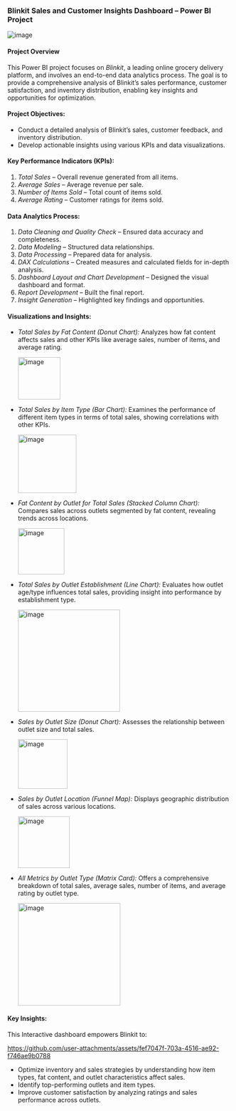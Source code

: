 ### Blinkit Sales and Customer Insights Dashboard – Power BI Project

![image](https://github.com/user-attachments/assets/7890aab7-a517-44d8-8fee-0830a79c0d20)


#### Project Overview
This Power BI project focuses on *Blinkit*, a leading online grocery delivery platform, and involves an end-to-end data analytics process. The goal is to provide a comprehensive analysis of Blinkit’s sales performance, customer satisfaction, and inventory distribution, enabling key insights and opportunities for optimization.

#### Project Objectives:
- Conduct a detailed analysis of Blinkit’s sales, customer feedback, and inventory distribution.
- Develop actionable insights using various KPIs and data visualizations.
  
#### Key Performance Indicators (KPIs):
1. *Total Sales* – Overall revenue generated from all items.
2. *Average Sales* – Average revenue per sale.
3. *Number of Items Sold* – Total count of items sold.
4. *Average Rating* – Customer ratings for items sold.

#### Data Analytics Process:
1. *Data Cleaning and Quality Check* – Ensured data accuracy and completeness.
2. *Data Modeling* – Structured data relationships.
3. *Data Processing* – Prepared data for analysis.
4. *DAX Calculations* – Created measures and calculated fields for in-depth analysis.
5. *Dashboard Layout and Chart Development* – Designed the visual dashboard and format.
6. *Report Development* – Built the final report.
7. *Insight Generation* – Highlighted key findings and opportunities.

#### Visualizations and Insights:
- *Total Sales by Fat Content (Donut Chart):* Analyzes how fat content affects sales and other KPIs like average sales, number of items, and average rating.

  <img width="95" alt="image" src="https://github.com/user-attachments/assets/18683125-9d53-4f8d-86f6-6e4dfc6bd1ac">


- *Total Sales by Item Type (Bar Chart):* Examines the performance of different item types in terms of total sales, showing correlations with other KPIs.

  <img width="131" alt="image" src="https://github.com/user-attachments/assets/c77f089d-40d5-4a83-bf9d-5c62d3031554">


- *Fat Content by Outlet for Total Sales (Stacked Column Chart):* Compares sales across outlets segmented by fat content, revealing trends across locations.

  <img width="104" alt="image" src="https://github.com/user-attachments/assets/223817e2-66fb-4d9d-8f59-c5f50e07f12e">


- *Total Sales by Outlet Establishment (Line Chart):* Evaluates how outlet age/type influences total sales, providing insight into performance by establishment type.

  <img width="229" alt="image" src="https://github.com/user-attachments/assets/c0919b25-6cc8-45ab-acf9-d4ee5b7153d8">


- *Sales by Outlet Size (Donut Chart):* Assesses the relationship between outlet size and total sales.

  <img width="111" alt="image" src="https://github.com/user-attachments/assets/4f161122-8a15-4de9-8370-fb10a8662df9">


- *Sales by Outlet Location (Funnel Map):* Displays geographic distribution of sales across various locations.

  <img width="116" alt="image" src="https://github.com/user-attachments/assets/9ca8144a-b9d5-4999-be51-4c63aaea54ff">


- *All Metrics by Outlet Type (Matrix Card):* Offers a comprehensive breakdown of total sales, average sales, number of items, and average rating by outlet type.

  <img width="230" alt="image" src="https://github.com/user-attachments/assets/b80c70a6-806b-4b4e-91dc-2df237b67062">



#### Key Insights:
This Interactive dashboard empowers Blinkit to:


https://github.com/user-attachments/assets/fef7047f-703a-4516-ae92-f746ae9b0788



- Optimize inventory and sales strategies by understanding how item types, fat content, and outlet characteristics affect sales.
- Identify top-performing outlets and item types.
- Improve customer satisfaction by analyzing ratings and sales performance across outlets.
